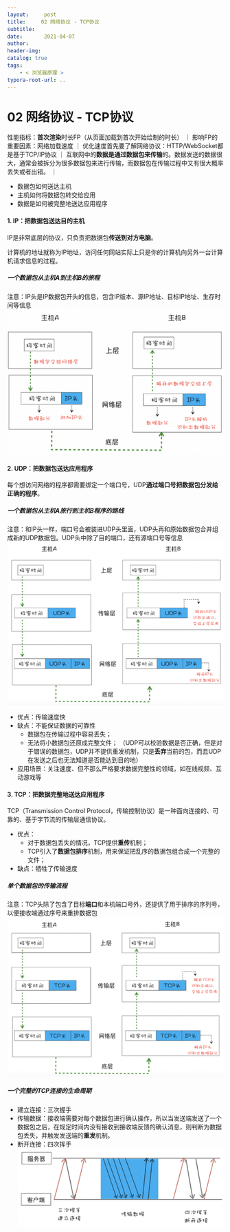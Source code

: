 ```yaml
---
layout:     post
title:     02 网络协议 - TCP协议
subtitle:  
date:       2021-04-07
author:     
header-img: 
catalog: true
tags:
    - < 浏览器原理 >
typora-root-url: ..
---
```



# 02 网络协议 - TCP协议

性能指标：**首次渲染**时长FP（从页面加载到首次开始绘制的时长）
｜
影响FP的重要因素：网络加载速度
｜
优化速度首先要了解网络协议：HTTP/WebSocket都是基于TCP/IP协议
｜
互联网中的**数据是通过数据包来传输**的。数据发送的数据很大，通常会被拆分为很多数据包来进行传输，而数据包在传输过程中又有很大概率丢失或者出错。
｜
- 数据包如何送达主机
- 主机如何将数据包转交给应用
- 数据是如何被完整地送达应用程序

#### 1. IP：把数据包送达目的主机

IP是非常底层的协议，只负责把数据包**传送到对方电脑**。

计算机的地址就称为IP地址，访问任何网站实际上只是你的计算机向另外一台计算机请求信息的过程。


##### 一个数据包从主机A到主机B的旅程
注意：IP头是IP数据包开头的信息，包含IP版本、源IP地址、目标IP地址、生存时间等信息
![image-20210407223945418](/../img/assets_2019/image-20210407223945418.png)

#### 2. UDP：把数据包送达应用程序
每个想访问网络的程序都需要绑定一个端口号，UDP**通过端口号把数据包分发给正确的程序**。

##### 一个数据包从主机A旅行到主机B程序的路线
注意：和IP头一样，端口号会被装进UDP头里面，UDP头再和原始数据包合并组成新的UDP数据包。UDP头中除了目的端口，还有源端口号等信息
![image-20210407224054561](/../img/assets_2019/image-20210407224054561.png)

- 优点：传输速度快
- 缺点：不能保证数据的可靠性
    -   数据包在传输过程中容易丢失；
    -   无法将小数据包还原成完整文件；
（UDP可以校验数据是否正确，但是对于错误的数据包，UDP并不提供重发机制，只是**丢弃**当前的包，而且UDP在发送之后也无法知道是否能达到目的地）
- 应用场景：关注速度、但不那么严格要求数据完整性的领域，如在线视频、互动游戏等

#### 3. TCP：把数据完整地送达应用程序
TCP（Transmission Control Protocol，传输控制协议）是一种面向连接的、可靠的、基于字节流的传输层通信协议。

- 优点：
    - 对于数据包丢失的情况，TCP提供**重传**机制；
    - TCP引入了**数据包排序**机制，用来保证把乱序的数据包组合成一个完整的文件；
- 缺点：牺牲了传输速度

##### 单个数据包的传输流程
注意：TCP头除了包含了目标**端口**和本机端口号外，还提供了用于排序的序列号，以便接收端通过序号来重排数据包
![image-20210407224137360](/../img/assets_2019/image-20210407224137360.png)

##### 一个完整的TCP连接的生命周期
- 建立连接：三次握手
- 传输数据：接收端需要对每个数据包进行确认操作，所以当发送端发送了一个数据包之后，在规定时间内没有接收到接收端反馈的确认消息，则判断为数据包丢失，并触发发送端的**重发**机制。
- 断开连接：四次挥手
![image-20210407224154376](/../img/assets_2019/image-20210407224154376.png)
